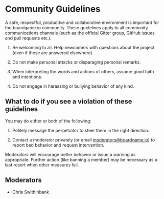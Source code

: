 # Community Guidelines

A safe, respectful, productive and collaborative environment is important for the boardgame.io community. These guidelines apply to all community communications channels (such as the official Gitter group, GitHub issues and pull requests etc.).

1. Be welcoming to all. Help newcomers with questions about the project (even if these are answered elsewhere).

1. Do not make personal attacks or disparaging personal remarks.

1. When interpreting the words and actions of others, assume good faith and intentions.

1. Do not engage in harassing or bullying behavior of any kind.

## What to do if you see a violation of these guidelines

You may do either or both of the following:

1. Politely message the perpetrator to steer them in the right direction.

1. Contact a moderator privately (or email moderators@boardgame.io) to report bad behavior and request intervention.

Moderators will encourage better behavior or issue a warning as appropriate. Further action (like banning a member) may be necessary as a last resort when other measures fail.

## Moderators

- Chris Swithinbank
